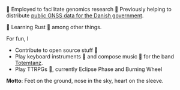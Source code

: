 :construction_worker: Employed to facilitate genomics research 🧬 Previously helping to distribute [public GNSS data for the Danish government](https://dataforsyningen.dk/data?filter=&view=gallery&search=gnss).

:seedling: Learning Rust :crab: among other things.

For fun, I 
* Contribute to open source stuff :open_hands:
* Play keyboard instruments :musical_keyboard: and compose music :musical_score: for the band [Totemtanz](https://totemtanz.dk).
* Play TTRPGs :game_die:, currently Eclipse Phase and Burning Wheel

__Motto__: Feet on the ground, nose in the sky, heart on the sleeve.
